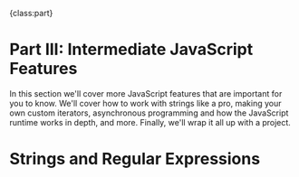 {class:part}

# Part III: Intermediate JavaScript Features

In this section we'll cover more JavaScript features that are important for you to know. We'll cover how to work with strings like a pro, making your own custom iterators, asynchronous programming and how the JavaScript runtime works in depth, and more. Finally, we'll wrap it all up with a project.

# Strings and Regular Expressions
